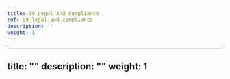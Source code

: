 ```yaml
---
title: 09 Legal And Compliance
ref: 09_legal_and_compliance
description: ''
weight: 1
---
```

---
title: ""
description: ""
weight: 1
---